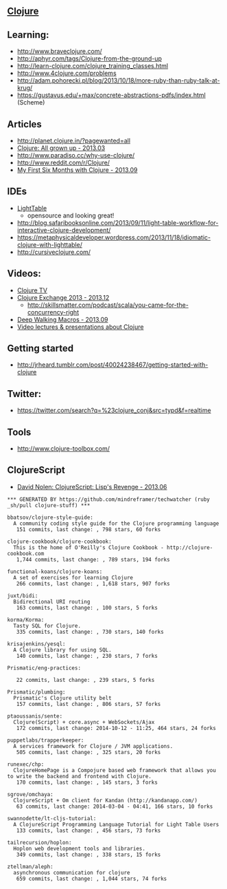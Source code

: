 ## [Clojure](http://clojure.org/)


## Learning:
  - http://www.braveclojure.com/
  - http://aphyr.com/tags/Clojure-from-the-ground-up
  - http://learn-clojure.com/clojure_training_classes.html
  - http://www.4clojure.com/problems
  - http://adam.pohorecki.pl/blog/2013/10/18/more-ruby-than-ruby-talk-at-krug/
  - https://gustavus.edu/+max/concrete-abstractions-pdfs/index.html (Scheme)

## Articles
  - http://planet.clojure.in/?pagewanted=all
  - [Clojure: All grown up - 2013.03]( http://wit.io/posts/clojure-all-grown-up)
  - http://www.paradiso.cc/why-use-clojure/
  - http://www.reddit.com/r/Clojure/
  - [My First Six Months with Clojure - 2013.09](http://the-arm.com/programming/2013/09/01/my-first-six-months-with-clojure/)

## IDEs
  - [LightTable](http://docs.lighttable.com/tutorials/full/)
    - opensource and looking great!
  - http://blog.safaribooksonline.com/2013/09/11/light-table-workflow-for-interactive-clojure-development/
  - https://metaphysicaldeveloper.wordpress.com/2013/11/18/idiomatic-clojure-with-lighttable/
  - http://cursiveclojure.com/

## Videos:
  - [Clojure TV](http://www.youtube.com/user/ClojureTV?feature=watch)
  - [Clojure Exchange 2013 - 2013.12](http://skillsmatter.com/event/scala/clojure-exchange-2013)
    - http://skillsmatter.com/podcast/scala/you-came-for-the-concurrency-right
  - [Deep Walking Macros - 2013.09](http://www.youtube.com/watch?v=HXfDK1OYpco)
  - [Video lectures & presentations about Clojure](http://alexott.net/en/clojure/video.html)


## Getting started
  - http://jrheard.tumblr.com/post/40024238467/getting-started-with-clojure


## Twitter:
  - https://twitter.com/search?q=%23clojure_conj&src=typd&f=realtime


## Tools
  - http://www.clojure-toolbox.com/

## ClojureScript
  - [David Nolen: ClojureScript: Lisp's Revenge - 2013.06](http://vimeo.com/68334908?)

<!-- PROJECTS_LIST_START -->
    *** GENERATED BY https://github.com/mindreframer/techwatcher (ruby _sh/pull clojure-stuff) *** 

    bbatsov/clojure-style-guide:
      A community coding style guide for the Clojure programming language
       151 commits, last change: , 798 stars, 60 forks

    clojure-cookbook/clojure-cookbook:
      This is the home of O'Reilly's Clojure Cookbook - http://clojure-cookbook.com
       1,744 commits, last change: , 789 stars, 194 forks

    functional-koans/clojure-koans:
      A set of exercises for learning Clojure
       266 commits, last change: , 1,618 stars, 907 forks

    juxt/bidi:
      Bidirectional URI routing
       163 commits, last change: , 100 stars, 5 forks

    korma/Korma:
      Tasty SQL for Clojure.
       335 commits, last change: , 730 stars, 140 forks

    krisajenkins/yesql:
      A Clojure library for using SQL.
       140 commits, last change: , 230 stars, 7 forks

    Prismatic/eng-practices:

       22 commits, last change: , 239 stars, 5 forks

    Prismatic/plumbing:
      Prismatic's Clojure utility belt
       157 commits, last change: , 806 stars, 57 forks

    ptaoussanis/sente:
      Clojure(Script) + core.async + WebSockets/Ajax
       172 commits, last change: 2014-10-12 - 11:25, 464 stars, 24 forks

    puppetlabs/trapperkeeper:
      A services framework for Clojure / JVM applications.
       505 commits, last change: , 325 stars, 20 forks

    runexec/chp:
      ClojureHomePage is a Compojure based web framework that allows you to write the backend and frontend with Clojure.
       170 commits, last change: , 145 stars, 3 forks

    sgrove/omchaya:
      ClojureScript + Om client for Kandan (http://kandanapp.com/)
       63 commits, last change: 2014-03-04 - 04:41, 166 stars, 10 forks

    swannodette/lt-cljs-tutorial:
      A ClojureScript Programming Language Tutorial for Light Table Users
       133 commits, last change: , 456 stars, 73 forks

    tailrecursion/hoplon:
      Hoplon web development tools and libraries.
       349 commits, last change: , 338 stars, 15 forks

    ztellman/aleph:
      asynchronous communication for clojure
       659 commits, last change: , 1,044 stars, 74 forks
<!-- PROJECTS_LIST_END -->
